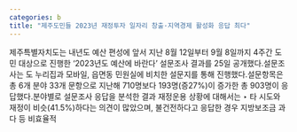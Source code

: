 ```yaml
---
categories: b
title: "제주도민들 2023년 재정투자 일자리 창출·지역경제 활성화 응답 최다"
---
```

제주특별자치도는 내년도 예산 편성에 앞서 지난 8월 12일부터 9월 8일까지 4주간 도민 대상으로 진행한 ‘2023년도 예산에 바란다’ 설문조사 결과를 25일 공개했다.설문조사는 도 누리집과 모바일, 읍면동 민원실에 비치한 설문지를 통해 진행했다.설문항목은 총 6개 분야 33개 문항으로 지난해 710명보다 193명(증27%)이 증가한 총 903명이 응답했다.분야별로 설문조사 응답을 분석한 결과 재정운용 상황에 대해서는 ‣ 타 시도와 재정이 비슷(41.5%)하다는 의견이 많았으며, 불건전하다고 응답한 경우 지방보조금 과다 등 비효율적